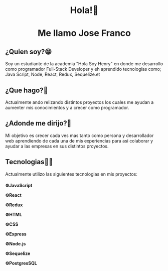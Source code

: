 
<div id="header" align="center">

<h1>
Hola!👋 
</h1>
<h1>
Me llamo Jose Franco
</h1>
</div>

<div id="body">
<h2 background-color='red'>
¿Quien soy?😁
</h2>
Soy un estudiante de la academia "Hola Soy Henry" en donde me desarrollo como programador Full-Stack Developer y eh aprendido tecnologías como; Java Script, Node, React, Redux, Sequelize.et</div>

<h2>
¿Que hago?🤔
</h2>
Actualmente ando relizando distintos proyectos los cuales me ayudan a aumenter mis conocimientos y a crecer como programador. 

<h2>
¿Adonde me dirijo?🚶
</h2>

Mi objetivo es crecer cada ves mas tanto como persona  y desarrollador web  aprendiendo de cada una de mis experiencias para asi colaborar y ayudar a las empresas en sus distintos proyectos. 
<h2>
Tecnologias👨‍💻
</h2>

Actualmente utilizo las siguientes tecnologias en mis proyectos:

<h4>
<p>
⚙️JavaScript
</p>
<p>
⚙️React
</p>
<p>
⚙️Redux 
</p>
<p>
⚙️HTML
</p>
<p>
⚙️CSS
</p>
<p>
⚙️Express
</p>
<p>
⚙️Node.js
</p>
<p>
⚙️Sequelize
</p>
<p>
⚙️PostgresSQL
</p>
</h4>
 

</div>
